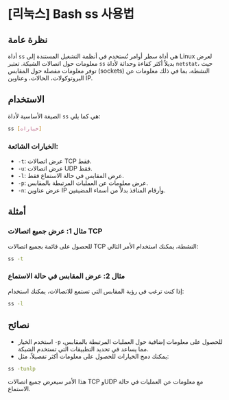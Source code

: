 # [리눅스] Bash ss 사용법

## نظرة عامة
أداة `ss` هي أداة سطر أوامر تُستخدم في أنظمة التشغيل المستندة إلى Linux لعرض معلومات حول اتصالات الشبكة. تعتبر `ss` بديلاً أكثر كفاءة وحداثة لأداة `netstat`، حيث توفر معلومات مفصلة حول المقابس (sockets) النشطة، بما في ذلك معلومات عن البروتوكولات، الحالات، وعناوين IP.

## الاستخدام
الصيغة الأساسية لأداة `ss` هي كما يلي:

```bash
ss [خيارات]
```

### الخيارات الشائعة:
- `-t`: عرض اتصالات TCP فقط.
- `-u`: عرض اتصالات UDP فقط.
- `-l`: عرض المقابس في حالة الاستماع فقط.
- `-p`: عرض معلومات عن العمليات المرتبطة بالمقابس.
- `-n`: عرض عناوين IP وأرقام المنافذ بدلاً من أسماء المضيفين.

## أمثلة
### مثال 1: عرض جميع اتصالات TCP
للحصول على قائمة بجميع اتصالات TCP النشطة، يمكنك استخدام الأمر التالي:

```bash
ss -t
```

### مثال 2: عرض المقابس في حالة الاستماع
إذا كنت ترغب في رؤية المقابس التي تستمع للاتصالات، يمكنك استخدام:

```bash
ss -l
```

## نصائح
- استخدم الخيار `-p` للحصول على معلومات إضافية حول العمليات المرتبطة بالمقابس، مما يساعد في تحديد التطبيقات التي تستخدم الشبكة.
- يمكنك دمج الخيارات للحصول على معلومات أكثر تفصيلاً، مثل:

```bash
ss -tunlp
```

هذا الأمر سيعرض جميع اتصالات TCP وUDP مع معلومات عن العمليات في حالة الاستماع.